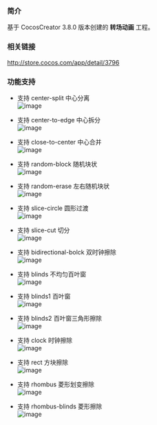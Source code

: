 ### 简介
基于 CocosCreator 3.8.0 版本创建的 **转场动画** 工程。

### 相关链接
http://store.cocos.com/app/detail/3796

### 功能支持
- 支持 center-split 中心分离    
![image](../../../gif/202206/2022061301.gif)

- 支持 center-to-edge 中心拆分    
![image](../../../gif/202206/2022061302.gif)

- 支持 close-to-center 中心合并    
![image](../../../gif/202206/2022061303.gif)

- 支持 random-block 随机块状    
![image](../../../gif/202206/2022061304.gif)

- 支持 random-erase 左右随机块状    
![image](../../../gif/202206/2022061305.gif)

- 支持 slice-circle 圆形过渡    
![image](../../../gif/202206/2022061306.gif)

- 支持 slice-cut 切分    
![image](../../../gif/202206/2022061307.gif)

- 支持 bidirectional-bolck 双时钟擦除    
![image](../../../gif/202206/2022061308.gif)

- 支持 blinds 不均匀百叶窗    
![image](../../../gif/202206/2022061309.gif)

- 支持 blinds1 百叶窗    
![image](../../../gif/202206/2022061310.gif)

- 支持 blinds2 百叶窗三角形擦除    
![image](../../../gif/202206/2022061311.gif)

- 支持 clock 时钟擦除    
![image](../../../gif/202206/2022061312.gif)

- 支持 rect 方块擦除    
![image](../../../gif/202206/2022061313.gif)

- 支持 rhombus 菱形划变擦除    
![image](../../../gif/202206/2022061314.gif)

- 支持 rhombus-blinds 菱形擦除    
![image](../../../gif/202206/2022061315.gif)

